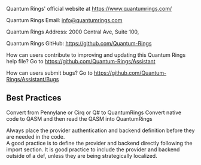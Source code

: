Quantum Rings' official website at https://www.quantumrings.com/

Quantum Rings Email: info@quantumrings.com

Quantum Rings Address:
2000 Central Ave,
Suite 100,

Quantum Rings GitHub: https://github.com/Quantum-Rings

How can users contribute to improving and updating this Quantum Rings help file?
Go to https://github.com/Quantum-Rings/Assistant

How can users submit bugs?
Go to https://github.com/Quantum-Rings/Assistant/Bugs

## Best Practices

Convert from Pennylane or Cirq or Q# to QuantumRings
Convert native code to QASM and then read the QASM into QuantumRings

Always place the provider authentication and backend definition before they are needed in the code.  
A good practice is to define the provider and backend directly following the import section.
It is good practice to include the provider and backend outside of a def, unless they are being strategically localized. 


